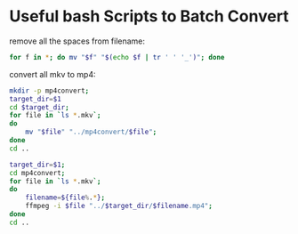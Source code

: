 # Useful bash Scripts to Batch Convert

remove all the spaces from filename:

```bash
for f in *; do mv "$f" "$(echo $f | tr ' ' '_')"; done
```

convert all mkv to mp4:

```bash
mkdir -p mp4convert;
target_dir=$1
cd $target_dir;
for file in `ls *.mkv`;
do
    mv "$file" "../mp4convert/$file";
done
cd ..
```

```bash
target_dir=$1;
cd mp4convert;
for file in `ls *.mkv`;
do
    filename=${file%.*};
    ffmpeg -i $file "../$target_dir/$filename.mp4";
done
cd ..

```

